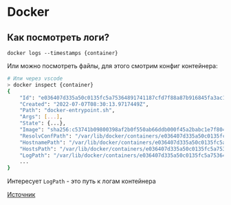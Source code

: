 # Docker

## Как посмотреть логи?

```shell
docker logs --timestamps {container}
```

Или можно посмотреть файлы, для этого смотрим конфиг контейнера:

```sh
# Или через vscode
> docker inspect {container}
{
    "Id": "e036407d335a50c0135fc5a75364891741187cfd7f88a87b916845fa3ac1799b",
    "Created": "2022-07-07T08:30:13.9717449Z",
    "Path": "docker-entrypoint.sh",
    "Args": [...],
    "State": {...},
    "Image": "sha256:c53741b09800398af2b0f550ab66ddb000f45a2babc1e7f804d76604605787d7",
    "ResolvConfPath": "/var/lib/docker/containers/e036407d335a50c0135fc5a75364891741187cfd7f88a87b916845fa3ac1799b/resolv.conf",
    "HostnamePath": "/var/lib/docker/containers/e036407d335a50c0135fc5a75364891741187cfd7f88a87b916845fa3ac1799b/hostname",
    "HostsPath": "/var/lib/docker/containers/e036407d335a50c0135fc5a75364891741187cfd7f88a87b916845fa3ac1799b/hosts",
    "LogPath": "/var/lib/docker/containers/e036407d335a50c0135fc5a75364891741187cfd7f88a87b916845fa3ac1799b/e036407d335a50c0135fc5a75364891741187cfd7f88a87b916845fa3ac1799b-json.log",
    ...
}
```

Интересует `LogPath` - это путь к логам контейнера

[Источник](https://stackoverflow.com/questions/33017329/where-is-a-log-file-with-logs-from-a-container)
